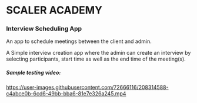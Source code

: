 # SCALER ACADEMY
### Interview Scheduling App
An app to schedule meetings between the client and admin.

A Simple interview creation app where the admin can create an interview by selecting participants, start time as well as the end time of the meeting(s).


##### Sample testing video:

https://user-images.githubusercontent.com/72666116/208314588-c4abce0b-6cd6-49bb-bba6-81e7e326a245.mp4

